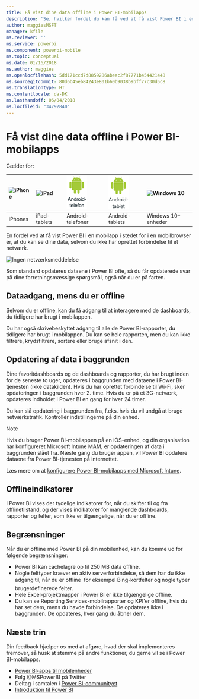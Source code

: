 ```yaml
---
title: Få vist dine data offline i Power BI-mobilapps
description: 'Se, hvilken fordel du kan få ved at få vist Power BI i en mobilapp i stedet for i en mobilbrowser: du kan se dine data, selvom du ikke har oprettet forbindelse til et netværk.'
author: maggiesMSFT
manager: kfile
ms.reviewer: ''
ms.service: powerbi
ms.component: powerbi-mobile
ms.topic: conceptual
ms.date: 01/16/2018
ms.author: maggies
ms.openlocfilehash: 5dd171ccd7d8859286abeac2f87771b454421448
ms.sourcegitcommit: 80d6b45eb84243e801b60b9038b9bff77c30d5c8
ms.translationtype: HT
ms.contentlocale: da-DK
ms.lasthandoff: 06/04/2018
ms.locfileid: "34292840"
---
```

# <a name="view-your-data-offline-in-the-power-bi-mobile-apps"></a>Få vist dine data offline i Power BI-mobilapps
Gælder for:

| ![iPhone](media/mobile-apps-offline-data/iphone-logo-50-px.png) | ![iPad](media/mobile-apps-offline-data/ipad-logo-50-px.png) | ![Android-telefon](media/mobile-apps-offline-data/android-phone-logo-50-px.png) | ![Android-tablet](media/mobile-apps-offline-data/android-tablet-logo-50-px.png) | ![Windows 10](media/mobile-apps-offline-data/win-10-logo-50-px.png) |
|:--- |:--- |:--- |:--- |:--- |
| iPhones |iPad-tablets |Android-telefoner |Android-tablets |Windows 10-enheder |

En fordel ved at få vist Power BI i en mobilapp i stedet for i en mobilbrowser er, at du kan se dine data, selvom du ikke har oprettet forbindelse til et netværk. 

![Ingen netværksmeddelelse](media/mobile-apps-offline-data/power-bi-iphone-no-network.png)

Som standard opdateres dataene i Power BI ofte, så du får opdaterede svar på dine forretningsmæssige spørgsmål, også når du er på farten.

## <a name="data-access-while-youre-offline"></a>Dataadgang, mens du er offline
Selvom du er offline, kan du få adgang til at interagere med de dashboards, du tidligere har brugt i mobilappen.

Du har også skrivebeskyttet adgang til alle de Power BI-rapporter, du tidligere har brugt i mobilappen. Du kan se hele rapporten, men du kan ikke filtrere, krydsfiltrere, sortere eller bruge afsnit i den.

## <a name="background-data-refresh"></a>Opdatering af data i baggrunden
Dine favoritdashboards og de dashboards og rapporter, du har brugt inden for de seneste to uger, opdateres i baggrunden med dataene i Power BI-tjenesten (ikke datakilden). Hvis du har oprettet forbindelse til Wi-Fi, sker opdateringen i baggrunden hver 2. time. Hvis du er på et 3G-netværk, opdateres indholdet i Power BI en gang for hver 24 timer.

Du kan slå opdatering i baggrunden fra, f.eks. hvis du vil undgå at bruge netværkstrafik. Kontrollér indstillingerne på din enhed.

> [!NOTE]
> Hvis du bruger Power BI-mobilappen på en iOS-enhed, og din organisation har konfigureret Microsoft Intune MAM, er opdateringen af data i baggrunden slået fra. Næste gang du bruger appen, vil Power BI opdatere dataene fra Power BI-tjenesten på internettet.
> 
> Læs mere om at [konfigurere Power BI-mobilapps med Microsoft Intune](service-admin-mobile-intune.md). 
> 
> 

## <a name="offline-indicators"></a>Offlineindikatorer
I Power BI vises der tydelige indikatorer for, når du skifter til og fra offlinetilstand, og der vises indikatorer for manglende dashboards, rapporter og felter, som ikke er tilgængelige, når du er offline.

## <a name="limitations"></a>Begrænsninger
Når du er offline med Power BI på din mobilenhed, kan du komme ud for følgende begrænsninger:

* Power BI kan cachelagre op til 250 MB data offline.
* Nogle felttyper kræver en aktiv serverforbindelse, så dem har du ikke adgang til, når du er offline &#150; for eksempel Bing-kortfelter og nogle typer brugerdefinerede felter.
* Hele Excel-projektmapper i Power BI er ikke tilgængelige offline.
* Du kan se Reporting Services-mobilrapporter og KPI'er offline, hvis du har set dem, mens du havde forbindelse. De opdateres ikke i baggrunden. De opdateres, hver gang du åbner dem. 

## <a name="next-steps"></a>Næste trin
Din feedback hjælper os med at afgøre, hvad der skal implementeres fremover, så husk at stemme på andre funktioner, du gerne vil se i Power BI-mobilapps. 

* [Power BI-apps til mobilenheder](mobile-apps-for-mobile-devices.md)
* Følg @MSPowerBI på Twitter
* Deltag i samtalen i [Power BI-communityet](http://community.powerbi.com/)
* [Introduktion til Power BI](service-get-started.md)

